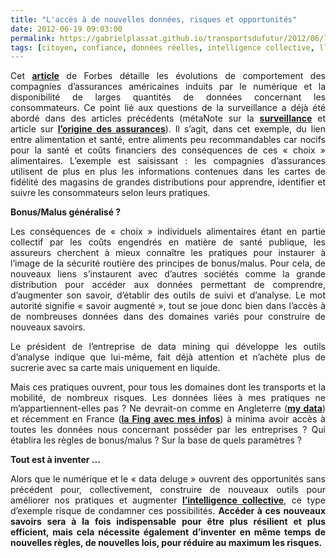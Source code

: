 ```yaml
---
title: "L'accès à de nouvelles données, risques et opportunités"
date: 2012-06-19 09:03:00
permalink: https://gabrielplassat.github.io/transportsdufutur/2012/06/lacces-a-de-nouvelles-donnees-risques-et-opportunites.html
tags: [citoyen, confiance, données réelles, intelligence collective, lloyd's, partage de données, Santé, surveillance]
---
```


<p style="text-align: justify">Cet <strong><a href="http://www.forbes.com/sites/kashmirhill/2012/06/15/data-mining-ceo-says-he-pays-for-burgers-in-cash-to-avoid-junk-food-purchases-being-tracked/">article</a></strong> de Forbes détaille les évolutions de comportement des compagnies d’assurances américaines induits par le numérique et la disponibilité de larges quantités de données concernant les consommateurs. Ce point lié aux questions de la surveillance a déjà été abordé dans des articles précédents (métaNote sur la <strong><a href="https://gabrielplassat.github.io/transportsdufutur/2010/03/apres-la-surveillance-la-sousveillance.html">surveillance</a></strong> et article sur <strong><a href="https://gabrielplassat.github.io/transportsdufutur/2009/12/du-cafe-des-lloyds-aux-gpsgprs-les-assureurs-permettent-de-nouveaux-usages.html">l’origine des assurances</a></strong>). Il s’agit, dans cet exemple, du lien entre alimentation et santé, entre aliments peu recommandables car nocifs pour la santé et coûts financiers des conséquences de ces « choix » alimentaires. L’exemple est saisissant : les compagnies d’assurances utilisent de plus en plus les informations contenues dans les cartes de fidélité des magasins de grandes distributions pour apprendre, identifier et suivre les consommateurs selon leurs pratiques.</p> <p style="text-align: justify"><strong>Bonus/Malus généralisé ?</strong></p> <p style="text-align: justify">Les conséquences de « choix » individuels alimentaires étant en partie collectif par les coûts engendrés en matière de santé publique, les assureurs cherchent à mieux connaître les pratiques pour instaurer à l’image de la sécurité routière des principes de bonus/malus. Pour cela, de nouveaux liens s’instaurent avec d’autres sociétés comme la grande distribution pour accéder aux données permettant de comprendre, d’augmenter son savoir, d’établir des outils de suivi et d’analyse. Le mot autorité signifie « savoir augmenté », tout se joue donc bien dans l’accès à de nombreuses données dans des domaines variés pour construire de nouveaux savoirs.</p> <p style="text-align: justify">Le président de l’entreprise de data mining qui développe les outils d’analyse indique que lui-même, fait déjà attention et n’achète plus de sucrerie avec sa carte mais uniquement en liquide.</p> <p style="text-align: justify">Mais ces pratiques ouvrent, pour tous les domaines dont les transports et la mobilité, de nombreux risques. Les données liées à mes pratiques ne m’appartiennent-elles pas ? Ne devrait-on comme en Angleterre (<strong><a href="http://www.psfk.com/2011/04/mydata-will-grant-uk-consumers-access-to-personal-data-held-by-marketers.html">my data</a></strong>) et récemment en France (<strong><a href="http://www.reseaufing.org/pg/blog/caroleleclerc/read/93135/mes-infos-vu-sous-langle-conomique">la Fing avec mes infos</a></strong>) à minima avoir accès à toutes les données nous concernant posséder par les entreprises ? Qui établira les règles de bonus/malus ? Sur la base de quels paramètres ?</p> <p style="text-align: justify"><strong>Tout est à inventer ...</strong></p> <p style="text-align: justify">Alors que le numérique et le « data deluge » ouvrent des opportunités sans précédent pour, collectivement, construire de nouveaux outils pour améliorer nos pratiques et augmenter <strong><a href="https://gabrielplassat.github.io/transportsdufutur/?s=intelligence+collective">l’intelligence collective</a></strong>, ce type d’exemple risque de condamner ces possibilités. <strong>Accéder à ces nouveaux savoirs sera à la fois indispensable pour être plus résilient et plus efficient, mais cela nécessite également d’inventer en même temps de nouvelles règles, de nouvelles lois, pour réduire au maximum les risques.</strong></p>
